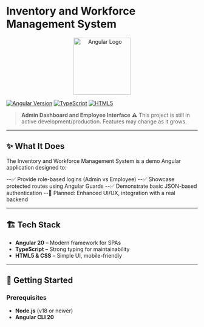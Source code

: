 # Inventory and Workforce Management System

<p align="center">
  <a href="https://angular.io">
    <img src="https://angular.io/assets/images/logos/angular/angular.svg" alt="Angular Logo" width="150"/>
  </a>
</p>

[![Angular Version](https://img.shields.io/badge/Angular-20-red)](https://angular.io)
[![TypeScript](https://img.shields.io/badge/TypeScript-3178C6?style=flat&logo=typescript&logoColor=white)](https://www.typescriptlang.org/)
[![HTML5](https://img.shields.io/badge/HTML5-E34F26?style=flat&logo=html5&logoColor=white)](https://developer.mozilla.org/en-US/docs/Web/HTML)

> **Admin Dashboard and Employee Interface**
⚠️ This project is still in active development/production. Features may change as it grows.
---

## ✨ What It Does
The Inventory and Workforce Management System is a demo Angular application designed to:

--✅ Provide role-based logins (Admin vs Employee)
--✅ Showcase protected routes using Angular Guards
--✅ Demonstrate basic JSON-based authentication
--🔄 Planned: Enhanced UI/UX, integration with a real backend

---

## 🏗️ Tech Stack
- **Angular 20** – Modern framework for SPAs  
- **TypeScript** – Strong typing for maintainability  
- **HTML5 & CSS** – Simple UI, mobile-friendly  

---

## 🚀 Getting Started

### Prerequisites
- **Node.js** (v18 or newer)  
- **Angular CLI 20**

